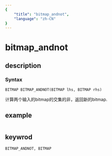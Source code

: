 ```yaml
---
{
    "title": "bitmap_andnot",
    "language": "zh-CN"
}
---
```


<!-- 
Licensed to the Apache Software Foundation (ASF) under one
or more contributor license agreements.  See the NOTICE file
distributed with this work for additional information
regarding copyright ownership.  The ASF licenses this file
to you under the Apache License, Version 2.0 (the
"License"); you may not use this file except in compliance
with the License.  You may obtain a copy of the License at

  http://www.apache.org/licenses/LICENSE-2.0

Unless required by applicable law or agreed to in writing,
software distributed under the License is distributed on an
"AS IS" BASIS, WITHOUT WARRANTIES OR CONDITIONS OF ANY
KIND, either express or implied.  See the License for the
specific language governing permissions and limitations
under the License.
-->

# bitmap_andnot
## description
### Syntax

`BITMAP BITMAP_ANDNOT(BITMAP lhs, BITMAP rhs)`

计算两个输入的bitmap的交集的非，返回新的bitmap.

## example

```

```

## keywrod
    BITMAP_ANDNOT, BITMAP
